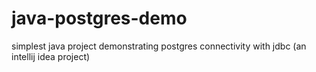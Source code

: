 # java-postgres-demo
simplest java project demonstrating postgres connectivity with jdbc (an intellij idea project)
